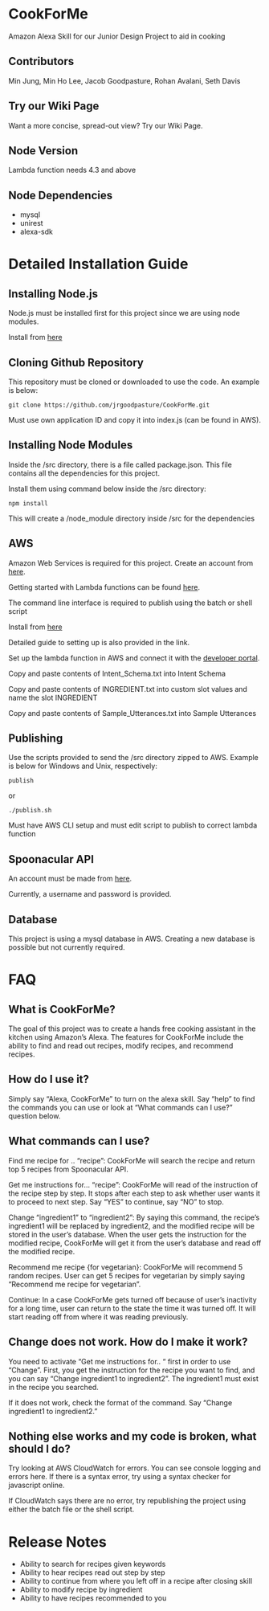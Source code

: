 # CookForMe
Amazon Alexa Skill for our Junior Design Project to aid in cooking

## Contributors
Min Jung, Min Ho Lee, Jacob Goodpasture, Rohan Avalani, Seth Davis

## Try our Wiki Page
Want a more concise, spread-out view? Try our Wiki Page.

## Node Version
Lambda function needs 4.3 and above

## Node Dependencies
* mysql
* unirest
* alexa-sdk


# Detailed Installation Guide

## Installing Node.js
Node.js must be installed first for this project since we are using node modules.

Install from [here](https://nodejs.org/en)

## Cloning Github Repository
This repository must be cloned or downloaded to use the code. An example is below:
```
git clone https://github.com/jrgoodpasture/CookForMe.git
```
Must use own application ID and copy it into index.js (can be found in AWS).

## Installing Node Modules
Inside the /src directory, there is a file called package.json. This file contains all the dependencies for this project.

Install them using command below inside the /src directory:
```
npm install
```
This will create a /node_module directory inside /src for the dependencies

## AWS
Amazon Web Services is required for this project. Create an account from [here](https://aws.amazon.com/).

Getting started with Lambda functions can be found [here](http://docs.aws.amazon.com/lambda/latest/dg/getting-started.html).

The command line interface is required to publish using the batch or shell script

Install from [here](https://aws.amazon.com/cli/)

Detailed guide to setting up is also provided in the link.

Set up the lambda function in AWS and connect it with the [developer portal](developer.amazon.com).

Copy and paste contents of Intent_Schema.txt into Intent Schema

Copy and paste contents of INGREDIENT.txt into custom slot values and name the slot INGREDIENT

Copy and paste contents of Sample_Utterances.txt into Sample Utterances

## Publishing
Use the scripts provided to send the /src directory zipped to AWS. Example is below for Windows and Unix, respectively:
```
publish
```
or
```
./publish.sh
```
Must have AWS CLI setup and must edit script to publish to correct lambda function

## Spoonacular API
An account must be made from [here](https://market.mashape.com/spoonacular/recipe-food-nutrition).

Currently, a username and password is provided.

## Database
This project is using a mysql database in AWS. Creating a new database is possible but not currently required.


# FAQ
## What is CookForMe?
The goal of this project was to create a hands free cooking assistant in the kitchen using Amazon’s Alexa. The features for CookForMe include the ability to find and read out recipes, modify recipes, and recommend recipes. 

## How do I use it?
Simply say “Alexa, CookForMe” to turn on the alexa skill. Say “help” to find the commands you can use or look at “What commands can I use?” question below.

## What commands can I use?
Find me recipe for .. “recipe”: CookForMe will search the recipe and return top 5 recipes from Spoonacular API.

Get me instructions for… “recipe”: CookForMe will read of the instruction of the recipe step by step. It stops after each step to ask whether user wants it to proceed to next step. Say “YES” to continue, say “NO” to stop.

Change “ingredient1” to “ingredient2”: By saying this command, the recipe’s ingredient1 will be replaced by ingredient2, and the modified recipe will be stored in the user’s database. When the user gets the instruction for the modified recipe, CookForMe will get it from the user’s database and read off the modified recipe.

Recommend me recipe {for vegetarian}: CookForMe will recommend 5 random recipes. User can get 5 recipes for vegetarian by simply saying  “Recommend me recipe for vegetarian”.

Continue: In a case CookForMe gets turned off because of user’s inactivity for a long time, user can return to the state the time it was turned off. It will start reading off from where it was reading previously.

## Change does not work. How do I make it work?
You need to activate “Get me instructions for.. “ first in order to use “Change”. First, you get the instruction for the recipe you want to find, and you can say “Change ingredient1 to ingredient2”. The ingredient1 must exist in the recipe you searched.

If it does not work, check the format of the command. Say “Change ingredient1 to ingredient2.”

## Nothing else works and my code is broken, what should I do?
Try looking at AWS CloudWatch for errors. You can see console logging and errors here. If there is a syntax error, try using a syntax checker for javascript online.

If CloudWatch says there are no error, try republishing the project using either the batch file or the shell script.


# Release Notes

* Ability to search for recipes given keywords
* Ability to hear recipes read out step by step
* Ability to continue from where you left off in a recipe after closing skill
* Ability to modify recipe by ingredient
* Ability to have recipes recommended to you